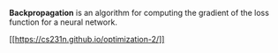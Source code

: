 **Backpropagation** is an algorithm for computing the gradient of the loss function for a neural network.

[[https://cs231n.github.io/optimization-2/]]